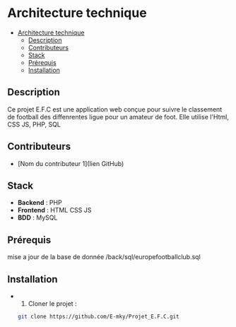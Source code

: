 # Architecture technique

- [Architecture technique](#architecture-technique)
  - [Description](#description)
  - [Contributeurs](#contributeurs)
  - [Stack](#stack)
  - [Prérequis](#prérequis) 
  - [Installation](#installation)

## Description

Ce projet E.F.C est une application web conçue pour suivre le classement de football des diffenrentes ligue pour un amateur de foot. Elle utilise l'Html, CSS JS, PHP, SQL 

## Contributeurs

- [Nom du contributeur 1](lien GitHub) 

## Stack

- **Backend** : PHP
- **Frontend** : HTML CSS JS
- **BDD** : MySQL

## Prérequis

mise a jour de la base de donnée
/back/sql/europefootballclub.sql

## Installation

- 1. Cloner le projet :
  
  ```bash
  git clone https://github.com/E-mky/Projet_E.F.C.git
  ```
  
